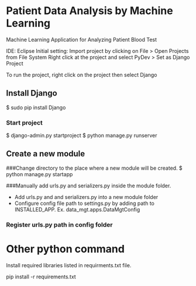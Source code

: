 # Patient Data Analysis by Machine Learning 
Machine Learning Application for Analyzing Patient Blood Test

IDE: Eclipse
Initial setting:
Import project by clicking on File > Open Projects from File System
Right click at the project and select PyDev > Set as Django Project

To run the project, right click on the project then select Django

## Install Django
$ sudo pip install Django

### Start project
$ django-admin.py startproject <project name>
$ python manage.py runserver

## Create a new module
###Change directory to the place where a new module will be created.
$ python manage.py startapp <module name>

###Manually add urls.py and serializers.py inside the module folder.
- Add urls.py and and serializers.py into a new module folder	
- Configure config file path to settings.py by adding path to INSTALLED_APP. Ex. data_mgt.apps.DataMgtConfig

### Register urls.py path in config folder

# Other python command
Install required libraries listed in requirments.txt file.

pip install -r requirements.txt

